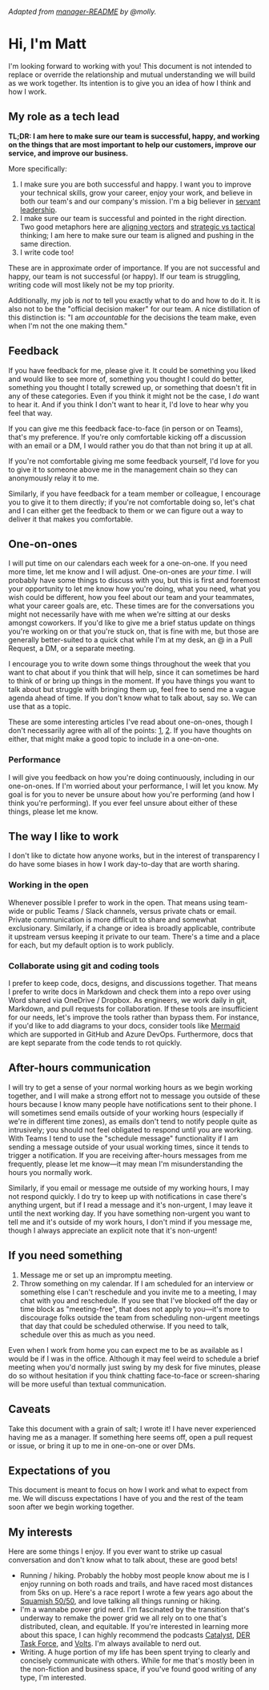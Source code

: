 _Adapted from [manager-README][original-readme] by @molly._

# Hi, I'm Matt

I'm looking forward to working with you! This document is not intended to replace or override the relationship and mutual understanding we will build as we work together. Its intention is to give you an idea of how I think and how I work.

## My role as a tech lead

**TL;DR: I am here to make sure our team is successful, happy, and working on the things that are most important to help our customers, improve our service, and improve our business.**

More specifically:

1. I make sure you are both successful and happy. I want you to improve your technical skills, grow your career, enjoy your work, and believe in both our team's and our company's mission. I'm a big believer in [servant leadership][servant-leadership].
2. I make sure our team is successful and pointed in the right direction. Two good metaphors here are [aligning vectors][aligning-vectors] and [strategic vs tactical][strategic-vs-tactical] thinking; I am here to make sure our team is aligned and pushing in the same direction.
3. I write code too!

These are in approximate order of importance. If you are not successful and happy, our team is not successful (or happy). If our team is struggling, writing code will most likely not be my top priority.

Additionally, my job is _not_ to tell you exactly what to do and how to do it. It is also not to be the "official decision maker" for our team. A nice distillation of this distinction is: "I am _accountable_ for the decisions the team make, even when I'm not the one making them."

## Feedback

If you have feedback for me, please give it. It could be something you liked and would like to see more of, something you thought I could do better, something you thought I totally screwed up, or something that doesn't fit in any of these categories. Even if you think it might not be the case, I _do_ want to hear it. And if you think I don't want to hear it, I'd love to hear why you feel that way.

If you can give me this feedback face-to-face (in person or on Teams), that's my preference. If you're only comfortable kicking off a discussion with an email or a DM, I would rather you do that than not bring it up at all.

If you're not comfortable giving me some feedback yourself, I'd love for you to give it to someone above me in the management chain so they can anonymously relay it to me.

Similarly, if you have feedback for a team member or colleague, I encourage you to give it to them directly; if you're not comfortable doing so, let's chat and I can either get the feedback to them or we can figure out a way to deliver it that makes you comfortable.

## One-on-ones

I will put time on our calendars each week for a one-on-one. If you need more time, let me know and I will adjust.
One-on-ones are _your time_. I will probably have some things to discuss with you, but this is first and foremost your opportunity to let me know how you're doing, what you need, what you wish could be different, how you feel about our team and your teammates, what your career goals are, etc. These times are for the conversations you might not necessarily have with me when we're sitting at our desks amongst coworkers. If you'd like to give me a brief status update on things you're working on or that you're stuck on, that is fine with me, but those are generally better-suited to a quick chat while I'm at my desk, an @ in a Pull Request, a DM, or a separate meeting.

I encourage you to write down some things throughout the week that you want to chat about if you think that will help, since it can sometimes be hard to think of or bring up things in the moment. If you have things you want to talk about but struggle with bringing them up, feel free to send me a vague agenda ahead of time. If you don't know what to talk about, say so. We can use that as a topic.

These are some interesting articles I've read about one-on-ones, though I don't necessarily agree with all of the points: [1][1-on-1-effective], [2][1-on-1-awkward]. If you have thoughts on either, that might make a good topic to include in a one-on-one.

### Performance

I will give you feedback on how you're doing continuously, including in our one-on-ones. If I'm worried about your performance, I will let you know. My goal is for you to never be unsure about how you're performing (and how I think you're performing). If you ever feel unsure about either of these things, please let me know.

## The way I like to work

I don't like to dictate how anyone works, but in the interest of transparency I do have some biases in how I work day-to-day that are worth sharing.

### Working in the open

Whenever possible I prefer to work in the open. That means using team-wide or public Teams / Slack channels, versus private chats or email. Private communication is more difficult to share and somewhat exclusionary. Similarly, if a change or idea is broadly applicable, contribute it upstream versus keeping it private to our team. There's a time and a place for each, but my default option is to work publicly.

### Collaborate using git and coding tools

I prefer to keep code, docs, designs, and discussions together. That means I prefer to write docs in Markdown and check them into a repo over using Word shared via OneDrive / Dropbox. As engineers, we work daily in git, Markdown, and pull requests for collaboration. If these tools are insufficient for our needs, let's improve the tools rather than bypass them. For instance, if you'd like to add diagrams to your docs, consider tools like [Mermaid][mermaid] which are supported in GitHub and Azure DevOps. Furthermore, docs that are kept separate from the code tends to rot quickly.

## After-hours communication

I will try to get a sense of your normal working hours as we begin working together, and I will make a strong effort not to message you outside of these hours because I know many people have notifications sent to their phone. I will sometimes send emails outside of your working hours (especially if we're in different time zones), as emails don't tend to notify people quite as intrusively; you should not feel obligated to respond until you are working. With Teams I tend to use the "schedule message" functionality if I am sending a message outside of your usual working times, since it tends to trigger a notification. If you are receiving after-hours messages from me frequently, please let me know—it may mean I'm misunderstanding the hours you normally work.

Similarly, if you email or message me outside of my working hours, I may not respond quickly. I do try to keep up with notifications in case there's anything urgent, but if I read a message and it's non-urgent, I may leave it until the next working day. If you have something non-urgent you want to tell me and it's outside of my work hours, I don't mind if you message me, though I always appreciate an explicit note that it's non-urgent!

## If you need something

1. Message me or set up an impromptu meeting.
2. Throw something on my calendar. If I am scheduled for an interview or something else I can't reschedule and you invite me to a meeting, I may chat with you and reschedule. If you see that I've blocked off the day or time block as "meeting-free", that does not apply to you—it's more to discourage folks outside the team from scheduling non-urgent meetings that day that could be scheduled otherwise. If you need to talk, schedule over this as much as you need.

Even when I work from home you can expect me to be as available as I would be if I was in the office. Although it may feel weird to schedule a brief meeting when you'd normally just swing by my desk for five minutes, please do so without hesitation if you think chatting face-to-face or screen-sharing will be more useful than textual communication.

## Caveats

Take this document with a grain of salt; I wrote it! I have never experienced having me as a manager. If something here seems off, open a pull request or issue, or bring it up to me in one-on-one or over DMs.

## Expectations of you

This document is meant to focus on how I work and what to expect from me. We will discuss expectations I have of you and the rest of the team soon after we begin working together.

## My interests

Here are some things I enjoy. If you ever want to strike up casual conversation and don't know what to talk about, these are good bets!

* Running / hiking. Probably the hobby most people know about me is I enjoy running on both roads and trails, and have raced most distances from 5ks on up. Here's a race report I wrote a few years ago about the [Squamish 50/50][squamish-race-report], and love talking all things running or hiking.
* I'm a wannabe power grid nerd. I'm fascinated by the transition that's underway to remake the power grid we all rely on to one that's distributed, clean, and equitable. If you're interested in learning more about this space, I can highly recommend the podcasts [Catalyst][podcasts-catalyst], [DER Task Force][podcasts-der-task-force], and [Volts][podcasts-volts]. I'm always available to nerd out.
* Writing. A huge portion of my life has been spent trying to clearly and concisely communicate with others. While for me that's mostly been in the non-fiction and business space, if you've found good writing of any type, I'm interested.

[original-readme]: https://github.com/molly/manager-README
[servant-leadership]: https://www.forbes.com/sites/forbescoachescouncil/2020/03/11/traditional-leadership-vs-servant-leadership/?sh=4881a901451e
[aligning-vectors]: https://thinkgrowth.org/what-elon-musk-taught-me-about-growing-a-business-c2c173f5bff3
[strategic-vs-tactical]: https://www.clearpointstrategy.com/strategy-vs-tactics/
[1-on-1-effective]: https://getlighthouse.com/blog/effective-1-on-1-meetings/
[1-on-1-awkward]: https://medium.com/@mrabkin/the-art-of-the-awkward-1-1-f4e1dcbd1c5c
[mermaid]: https://github.blog/2022-02-14-include-diagrams-markdown-files-mermaid/
[squamish-race-report]: https://matt.kotsenas.com/posts/squamish-2017-race-report
[podcasts-catalyst]: https://www.canarymedia.com/podcasts/catalyst-with-shayle-kann
[podcasts-der-task-force]: https://dertaskforce.com/
[podcasts-volts]: https://www.volts.wtf/
